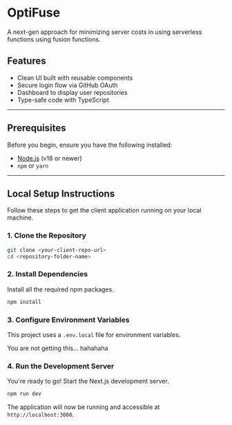 # OptiFuse

A next-gen approach for minimizing server costs in using serverless functions using fusion functions.

## Features

-   Clean UI built with reusable components
-   Secure login flow via GitHub OAuth
-   Dashboard to display user repositories
-   Type-safe code with TypeScript

---

## Prerequisites

Before you begin, ensure you have the following installed:

-   [Node.js](https://nodejs.org/) (v18 or newer)
-   `npm` or `yarn`

---

## Local Setup Instructions

Follow these steps to get the client application running on your local machine.

### 1. Clone the Repository

```bash
git clone <your-client-repo-url>
cd <repository-folder-name>
```

### 2. Install Dependencies

Install all the required npm packages.

```bash
npm install
```

### 3. Configure Environment Variables

This project uses a `.env.local` file for environment variables.

You are not getting this... hahahaha


### 4. Run the Development Server

You're ready to go! Start the Next.js development server.

```bash
npm run dev
```

The application will now be running and accessible at `http://localhost:3000`.
